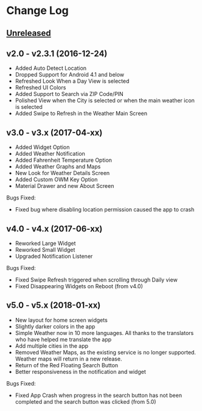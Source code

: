 # Change Log

## [Unreleased](https://github.com/gdg-managua/jekyll-mdl/tree/HEAD)

## v2.0 - v2.3.1 (2016-12-24)

- Added Auto Detect Location
- Dropped Support for Android 4.1 and below
- Refreshed Look When a Day View is selected
- Refreshed UI Colors
- Added Support to Search via ZIP Code/PIN
- Polished View when the City is selected or when the main weather icon is selected
- Added Swipe to Refresh in the Weather Main Screen

## v3.0 - v3.x (2017-04-xx)

- Added Widget Option
- Added Weather Notification
- Added Fahrenheit Temperature Option
- Added Weather Graphs and Maps
- New Look for Weather Details Screen
- Added Custom OWM Key Option
- Material Drawer and new About Screen

Bugs Fixed:
- Fixed bug where disabling location permission caused the app to crash

## v4.0 - v4.x (2017-06-xx)

- Reworked Large Widget
- Reworked Small Widget
- Upgraded Notification Listener

Bugs Fixed:
- Fixed Swipe Refresh triggered when scrolling through Daily view
- Fixed Disappearing Widgets on Reboot (from v4.0)

## v5.0 - v5.x (2018-01-xx)

- New layout for home screen widgets
- Slightly darker colors in the app
- Simple Weather now in 10 more languages. All thanks to the translators who have helped me translate the app
- Add multiple cities in the app
- Removed Weather Maps, as the existing service is no longer supported. Weather maps will return in a new release.
- Return of the Red Floating Search Button
- Better responsiveness in the notification and widget

Bugs Fixed:
- Fixed App Crash when progress in the search button has not been completed and the search button was clicked (from 5.0)
